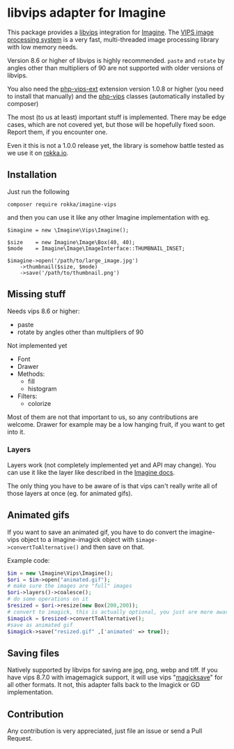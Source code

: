 # libvips adapter for Imagine
 
This package provides a [libvips](https://github.com/libvips/libvips) integration for [Imagine](https://imagine.readthedocs.io/en/latest/). The [VIPS image processing system](https://libvips.github.io/libvips/) is a very fast, multi-threaded image processing library with low memory needs.

Version 8.6 or higher of libvips is highly recommended. `paste` and `rotate` by angles other than multipliers of 90 are not supported with older versions of libvips.
 
You also need the [php-vips-ext](https://github.com/libvips/php-vips-ext) extension version 1.0.8 or higher (you need to install that manually) and the [php-vips](https://github.com/libvips/php-vips) classes (automatically installed by composer)

The most (to us at least) important stuff is implemented. There may be edge cases, which are not covered yet, but those will be hopefully fixed soon. Report them, if you encounter one.

Even it this is not a 1.0.0 release yet, the library is somehow battle tested as we use it on [rokka.io](https://rokka.io).

## Installation
 
Just run the following
 
```
composer require rokka/imagine-vips
```
 
 and then you can use it like any other Imagine implementation with eg.
 
```
$imagine = new \Imagine\Vips\Imagine();

$size    = new Imagine\Image\Box(40, 40);
$mode    = Imagine\Image\ImageInterface::THUMBNAIL_INSET;

$imagine->open('/path/to/large_image.jpg')
    ->thumbnail($size, $mode)
    ->save('/path/to/thumbnail.png')
```
 
## Missing stuff

Needs vips 8.6 or higher:

* paste
* rotate by angles other than multipliers of 90

Not implemented yet
 
 * Font
 * Drawer
 * Methods:
   * fill
   * histogram
 * Filters:
   * colorize

Most of them are not that important to us, so any contributions are welcome. Drawer for example may be a low hanging fruit, if you want to get into it.
  
### Layers

Layers work (not completely implemented yet and API may change). You can use it like the layer like described in the [Imagine docs](https://imagine.readthedocs.io/en/latest/usage/layers.html).

The only thing you have to be aware of is that vips can't really write all of those layers at once (eg. for animated gifs).

## Animated gifs

If you want to save an animated gif, you have to do convert the imagine-vips object to a imagine-imagick object with `$image->convertToAlternative()` and then save on that.

Example code:

```php
$im = new \Imagine\Vips\Imagine();
$ori = $im->open("animated.gif");
# make sure the images are "full" images
$ori->layers()->coalesce();
# do some operations on it
$resized = $ori->resize(new Box(200,200));
# convert to imagick, this is actually optional, you just are more aware what you are doing.
$imagick = $resized->convertToAlternative();
#save as animated gif
$imagick->save("resized.gif" ,['animated' => true]);
```

## Saving files

Natively supported by libvips for saving are jpg, png, webp and tiff. If you have vips 8.7.0 with imagemagick support, it will use vips "[magicksave](https://jcupitt.github.io/libvips/API/current/VipsForeignSave.html#vips-magicksave)" for all other formats. It not, this adapter falls back to the Imagick or GD implementation.

## Contribution

Any contribution is very appreciated, just file an issue or send a Pull Request.
 
 
